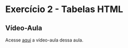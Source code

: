 # Exercício 2 - Tabelas HTML

## Vídeo-Aula
Acesse [aqui](https://drive.google.com/file/d/1rEYAcGGay8INsp21vl5ZodfIbx7dPwqm/view?usp=drive_link) a vídeo-aula dessa aula.



